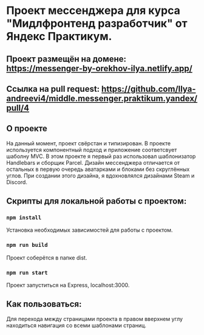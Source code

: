 # Проект мессенджера для курса "Мидлфронтенд разработчик" от Яндекс Практикум.

## Проект размещён на домене: https://messenger-by-orekhov-ilya.netlify.app/

## Ссылка на pull request: https://github.com/Ilya-andreevi4/middle.messenger.praktikum.yandex/pull/4
## О проекте
На данный момент, проект свёрстан и типизирован. В проекте используется компонентный подход и приложение соответсвует шаболну MVC.
В этом проекте я первый раз использовал шаблонизатор Handlebars и сборщик Parcel.
Дизайн мессенджера отличается от остальных в первую очередь аватарками и блоками без скруглённых углов. При создании этого дизайна, я вдохновлялся дизайнами Steam и Discord.

## Скрипты для локальной работы с проектом:

### `npm install`
Установка необходимых зависимостей для работы с проектом.

### `npm run build`
Проект соберётся в папке dist.

### `npm run start`
Проект запуститься на Express, localhost:3000.



## Как пользоваться:
Для перехода между страницами проекта в правом вверхнем углу находиться навигация со всеми шаблонами страниц.
